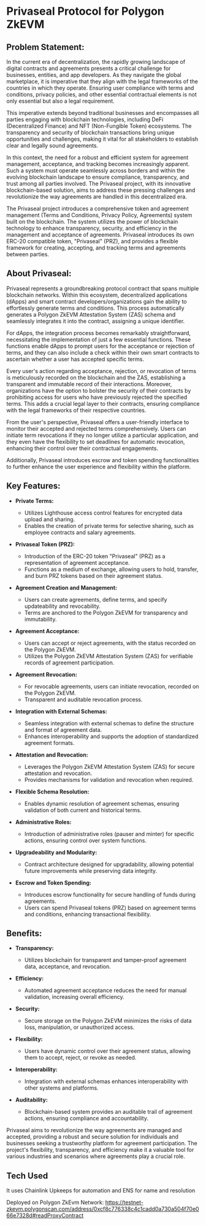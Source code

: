 # Privaseal Protocol for Polygon ZkEVM

## Problem Statement:

In the current era of decentralization, the rapidly growing landscape of digital contracts and agreements presents a critical challenge for businesses, entities, and app developers. As they navigate the global marketplace, it is imperative that they align with the legal frameworks of the countries in which they operate. Ensuring user compliance with terms and conditions, privacy policies, and other essential contractual elements is not only essential but also a legal requirement.

This imperative extends beyond traditional businesses and encompasses all parties engaging with blockchain technologies, including DeFi (Decentralized Finance) and NFT (Non-Fungible Token) ecosystems. The transparency and security of blockchain transactions bring unique opportunities and challenges, making it vital for all stakeholders to establish clear and legally sound agreements.

In this context, the need for a robust and efficient system for agreement management, acceptance, and tracking becomes increasingly apparent. Such a system must operate seamlessly across borders and within the evolving blockchain landscape to ensure compliance, transparency, and trust among all parties involved. The Privaseal project, with its innovative blockchain-based solution, aims to address these pressing challenges and revolutionize the way agreements are handled in this decentralized era.

The Privaseal project introduces a comprehensive token and agreement management (Terms and Conditions, Privacy Policy, Agreements) system built on the blockchain. The system utilizes the power of blockchain technology to enhance transparency, security, and efficiency in the management and acceptance of agreements. Privaseal introduces its own ERC-20 compatible token, "Privaseal" (PRZ), and provides a flexible framework for creating, accepting, and tracking terms and agreements between parties.

## About Privaseal:

Privaseal represents a groundbreaking protocol contract that spans multiple blockchain networks. Within this ecosystem, decentralized applications (dApps) and smart contract developers/organizations gain the ability to effortlessly generate terms and conditions. This process automatically generates a Polygon ZkEVM Attestation System (ZAS) schema and seamlessly integrates it into the contract, assigning a unique identifier.

For dApps, the integration process becomes remarkably straightforward, necessitating the implementation of just a few essential functions. These functions enable dApps to prompt users for the acceptance or rejection of terms, and they can also include a check within their own smart contracts to ascertain whether a user has accepted specific terms.

Every user's action regarding acceptance, rejection, or revocation of terms is meticulously recorded on the blockchain and the ZAS, establishing a transparent and immutable record of their interactions. Moreover, organizations have the option to bolster the security of their contracts by prohibiting access for users who have previously rejected the specified terms. This adds a crucial legal layer to their contracts, ensuring compliance with the legal frameworks of their respective countries.

From the user's perspective, Privaseal offers a user-friendly interface to monitor their accepted and rejected terms comprehensively. Users can initiate term revocations if they no longer utilize a particular application, and they even have the flexibility to set deadlines for automatic revocation, enhancing their control over their contractual engagements.

Additionally, Privaseal introduces escrow and token spending functionalities to further enhance the user experience and flexibility within the platform.

## Key Features:

- **Private Terms:**
  - Utilizes Lighthouse access control features for encrypted data upload and sharing.
  - Enables the creation of private terms for selective sharing, such as employee contracts and salary agreements.

- **Privaseal Token (PRZ):**
  - Introduction of the ERC-20 token "Privaseal" (PRZ) as a representation of agreement acceptance.
  - Functions as a medium of exchange, allowing users to hold, transfer, and burn PRZ tokens based on their agreement status.

- **Agreement Creation and Management:**
  - Users can create agreements, define terms, and specify updateability and revocability.
  - Terms are anchored to the Polygon ZkEVM for transparency and immutability.

- **Agreement Acceptance:**
  - Users can accept or reject agreements, with the status recorded on the Polygon ZkEVM.
  - Utilizes the Polygon ZkEVM Attestation System (ZAS) for verifiable records of agreement participation.

- **Agreement Revocation:**
  - For revocable agreements, users can initiate revocation, recorded on the Polygon ZkEVM.
  - Transparent and auditable revocation process.

- **Integration with External Schemas:**
  - Seamless integration with external schemas to define the structure and format of agreement data.
  - Enhances interoperability and supports the adoption of standardized agreement formats.

- **Attestation and Revocation:**
  - Leverages the Polygon ZkEVM Attestation System (ZAS) for secure attestation and revocation.
  - Provides mechanisms for validation and revocation when required.

- **Flexible Schema Resolution:**
  - Enables dynamic resolution of agreement schemas, ensuring validation of both current and historical terms.

- **Administrative Roles:**
  - Introduction of administrative roles (pauser and minter) for specific actions, ensuring control over system functions.

- **Upgradeability and Modularity:**
  - Contract architecture designed for upgradability, allowing potential future improvements while preserving data integrity.

- **Escrow and Token Spending:**
  - Introduces escrow functionality for secure handling of funds during agreements.
  - Users can spend Privaseal tokens (PRZ) based on agreement terms and conditions, enhancing transactional flexibility.

## Benefits:

- **Transparency:**
  - Utilizes blockchain for transparent and tamper-proof agreement data, acceptance, and revocation.

- **Efficiency:**
  - Automated agreement acceptance reduces the need for manual validation, increasing overall efficiency.

- **Security:**
  - Secure storage on the Polygon ZkEVM minimizes the risks of data loss, manipulation, or unauthorized access.

- **Flexibility:**
  - Users have dynamic control over their agreement status, allowing them to accept, reject, or revoke as needed.

- **Interoperability:**
  - Integration with external schemas enhances interoperability with other systems and platforms.

- **Auditability:**
  - Blockchain-based system provides an auditable trail of agreement actions, ensuring compliance and accountability.

Privaseal aims to revolutionize the way agreements are managed and accepted, providing a robust and secure solution for individuals and businesses seeking a trustworthy platform for agreement participation. The project's flexibility, transparency, and efficiency make it a valuable tool for various industries and scenarios where agreements play a crucial role.


## Tech Used
It uses Chainlink Upkeeps for automation and ENS for name and resolution

Deployed on Polygon ZkEvm Network: 
https://testnet-zkevm.polygonscan.com/address/0xcf8c776338c4c1cadd0a730a504f70e066e7328d#readProxyContract